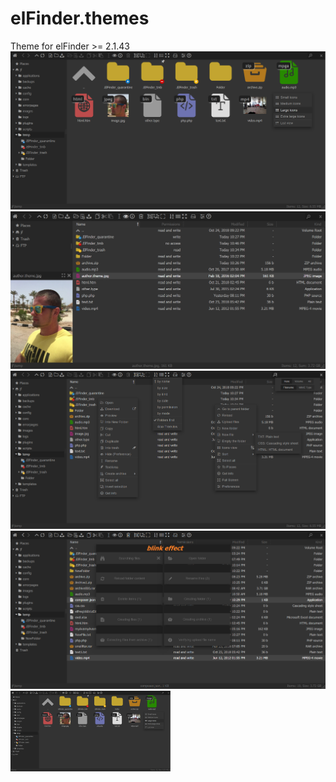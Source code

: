 # elFinder.themes
Theme for elFinder >= 2.1.43
![Image alt](https://github.com/johnfort/elFinder.themes/raw/master/Screenshorts/Main-view-icons.png)
![Image alt](https://github.com/johnfort/elFinder.themes/raw/master/Screenshorts/Main-view-list.png)
![Image alt](https://github.com/johnfort/elFinder.themes/raw/master/Screenshorts/Contextmenu.png)
![Image alt](https://github.com/johnfort/elFinder.themes/raw/master/Screenshorts/Dialogs-notify.png)
<a href="https://github.com/johnfort/elFinder.themes/raw/master/Screenshorts/Main-view-icons.png" target="_blank"><img src="https://github.com/johnfort/elFinder.themes/raw/master/Screenshorts/Main-view-icons.png" width="256"/></a>
